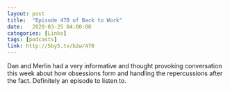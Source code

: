 ```yaml
---
layout: post
title:  "Episode 470 of Back to Work"
date:   2020-03-25 04:00:00
categories: [Links]
tags: [podcasts]
link: http://5by5.tv/b2w/470
---
```


Dan and Merlin had a very informative and thought provoking conversation this week about how obsessions form and handling the repercussions after the fact. Definitely an episode to listen to.
